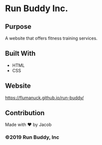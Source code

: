 # Run Buddy Inc.

## Purpose
A website that offers fitness training services.

## Built With
* HTML
* CSS

## Website
https://flumanuck.github.io/run-buddy/

## Contribution
Made with ❤️ by Jacob

### ©️2019 Run Buddy, Inc 
